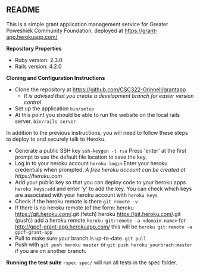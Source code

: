 ## README ##

This is a simple grant application management service for Greater Poweshiek Community Foundation, deployed at
https://grant-app.herokuapp.com/

**Repository Properties**

- Ruby version: 2.3.0
- Rails version: 4.2.0

**Cloning and Configuration Instructions**
- Clone the repository at https://github.com/CSC322-Grinnell/grantapp
    - _It is advised that you create a development branch for easier version control_
- Set up the application
    ``` bin/setup ```
- At this point you should be able to run the website on the local rails server.
    ``` bin/rails server ```


In addition to the previous instructions, you will need to follow these steps to deploy to and securely talk to Heroku.
- Generate a public SSH key
    ``` ssh-keygen -t rsa ```
    Press 'enter' at the first prompt to use the default file location to save the key.
- Log in to your heroku account
    ``` heroku login ```
    Enter your heroku credentials when prompted.
    _A free heroku account can be created at https://heroku.com_
- Add your public key so that you can deploy code to your heroku apps
    ``` heroku keys:add ```
    and enter 'y' to add the key.
    You can check which keys are associated with your heroku account with
        ``` heroku keys ```
- Check if the heroku remote is there
    ``` git remote -v ```
- If there is no heroku remote (of the form:
                heroku  https://git.heroku.com/<heroku-name>.git (fetch)
                heroku  https://git.heroku.com/<heroku-name>.git (push))
        add a heroku remote
        ``` heroku git:remote -a <domain-name> ```
        for http://gpcf-grant-app.herokuapp.com/ this will be
        ``` heroku git:remote -a gpcf-grant-app ```
- Pull to make sure your branch is up-to-date.
    ``` git pull ```
- Push with
    ``` git push heroku master ```
    or
    ``` git push heroku yourbrach:master ```
    if you are on another branch.

**Running the test suite**
    ```
    rspec spec/
    ```
will run all tests in the spec folder.